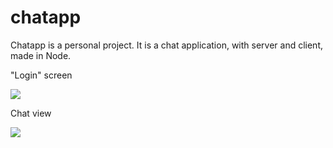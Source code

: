 # chatapp

Chatapp is a personal project. It is a chat application, with server and client, made in Node.


"Login" screen  

![](https://i.imgur.com/eijiFCD.png)

Chat view  

![](https://i.imgur.com/C9AFJZ4.png)